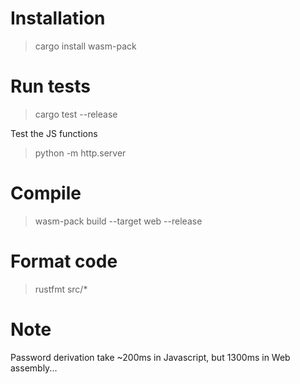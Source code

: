 # Installation
> cargo install wasm-pack

# Run tests
> cargo test --release

Test the JS functions
> python -m http.server

# Compile
> wasm-pack build --target web --release

# Format code
> rustfmt src/*

# Note
Password derivation take ~200ms in Javascript, but 1300ms in Web assembly...

